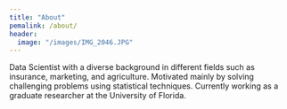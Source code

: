 ```yaml
---
title: "About"
pemalink: /about/
header:
  image: "/images/IMG_2046.JPG"
---
```



Data Scientist with a diverse background in different fields such as insurance, marketing, and agriculture. Motivated mainly by solving challenging problems using statistical techniques. Currently working as a graduate researcher at the University of Florida.
